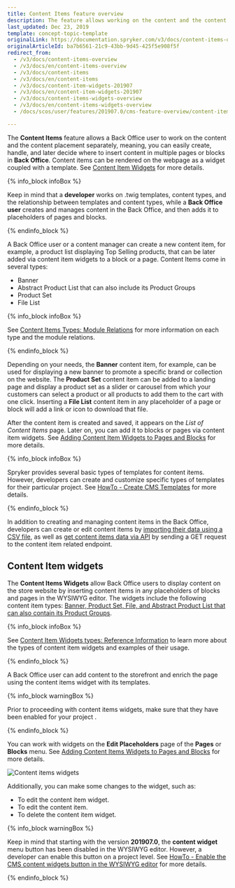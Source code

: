 ```yaml
---
title: Content Items feature overview
description: The feature allows working on the content and the content placement separately, meaning, you can easily create and later decide where to insert content
last_updated: Dec 23, 2019
template: concept-topic-template
originalLink: https://documentation.spryker.com/v3/docs/content-items-overview
originalArticleId: ba7b6561-21c9-43bb-9d45-425f5e908f5f
redirect_from:
  - /v3/docs/content-items-overview
  - /v3/docs/en/content-items-overview
  - /v3/docs/content-items
  - /v3/docs/en/content-items
  - /v3/docs/content-item-widgets-201907
  - /v3/docs/en/content-item-widgets-201907
  - /v3/docs/content-items-widgets-overview
  - /v3/docs/en/content-items-widgets-overview
  - /docs/scos/user/features/201907.0/cms-feature-overview/content-item-widgets/content-items-widgets-overview.html

---
```


The **Content Items** feature allows a Back Office user to work on the content and the content placement separately, meaning, you can easily create, handle, and later decide where to insert content in multiple pages or blocks in **Back Office**. Content items can be rendered on the webpage as a widget coupled with a template. See [Content Item Widgets](/docs/scos/user/features/{{page.version}}/cms-feature-overview/content-item-widgets/content-items-widgets-overview.html) for more details.

{% info_block infoBox %}

Keep in mind that a **developer** works on .twig templates, content types, and the relationship between templates and content types, while a **Back Office user** creates and manages content in the Back Office, and then adds it to placeholders of pages and blocks.

{% endinfo_block %}

A Back Office user or a content manager can create a new content item, for example, a product list displaying Top Selling products, that can be later added via content item widgets to a block or a page. Content Items come in several types:

* Banner
* Abstract Product List that can also include its Product Groups
* Product Set
* File List

{% info_block infoBox %}

See [Content Items Types: Module Relations](/docs/scos/user/features/{{page.version}}/content-items-types-module-relations.html) for more information on each type and the module relations.

{% endinfo_block %}

Depending on your needs, the **Banner** content item, for example, can be used for displaying a new banner to promote a specific brand or collection on the website. The **Product Set** content item can be added to a landing page and display a product set as a slider or carousel from which your customers can select a product or all products to add them to the cart with one click. Inserting a **File List** content item in any placeholder of a page or block will add a link or icon to download that file.

After the content item is created and saved, it appears on the _List of Content Items_ page. Later on, you can add it to blocks or pages via content item widgets. See [Adding Content Item Widgets to Pages and Blocks](/docs/scos/user/back-office-user-guides/{{page.version}}/content-management/content-item-widgets/adding-content-item-widgets-to-pages-and-blocks.html) for more details.

{% info_block infoBox %}

Spryker provides several basic types of templates for content items. However, developers can create and customize specific types of templates for their particular project. See [HowTo - Create CMS Templates](/docs/scos/dev/tutorials/{{page.version}}/howtos/feature-howtos/cms/howto-create-cms-templates.html#adding-a-template-for-a-content-item-widget) for more details.

{% endinfo_block %}

In addition to creating and managing content items in the Back Office, developers can create or edit content items by [importing their data using a CSV file](/docs/scos/dev/back-end-development/data-manipulation/data-ingestion/data-importers/data-importers-overview-and-implementation.html), as well as [get content items data via API](/docs/scos/dev/glue-api/201907.0/retrieving-content-item-data/retrieving-content-item-data.html) by sending a GET request to the content item related endpoint.

## Content Item widgets

The **Content Items Widgets** allow Back Office users to display content on the store website by inserting content items in any placeholders of blocks and pages in the WYSIWYG editor. The widgets include the following content item types: [Banner, Product Set, File, and Abstract Product List that can also contain its Product Groups](/docs/scos/user/back-office-user-guides/{{page.version}}/content-management/content-items/content-items.html).

{% info_block infoBox %}

See [Content Item Widgets types: Reference Information](/docs/scos/user/back-office-user-guides/{{page.version}}/content-management/content-item-widgets/references/content-item-widgets-types-reference-information.html) to learn more about the types of content item widgets and examples of their usage.

{% endinfo_block %}

A Back Office user can add content to the storefront and enrich the page using the content items widget with its templates.

{% info_block warningBox %}

Prior to proceeding with content items widgets, make sure that they have been enabled for your project <!-- link to IG-->.

{% endinfo_block %}

You can work with widgets on the **Edit Placeholders** page of the **Pages** or **Blocks** menu. See [Adding Content Items Widgets to Pages and Blocks](/docs/scos/user/back-office-user-guides/{{page.version}}/content-management/content-item-widgets/adding-content-item-widgets-to-pages-and-blocks.html) for more details.

![Content items widgets](https://spryker.s3.eu-central-1.amazonaws.com/docs/Features/CMS/Content+Items+Widgets+Overview/content-item-menu-page.png)

Additionally, you can make some changes to the widget, such as:

* To edit the content item widget.
* To edit the content item.
* To delete the content item widget.

{% info_block warningBox %}

Keep in mind that starting with the version **201907.0**, the **content widget** menu button has been disabled in the WYSIWYG editor. However, a developer can enable this button on a project level. See [HowTo - Enable the CMS content widgets button in the WYSIWYG editor](/docs/scos/dev/tutorials/201907.0/howtos/feature-howtos/cms/howto-enable-cms-content-widgets-button-in-the-wysiwyg-editor.html) for more details.

{% endinfo_block %}

